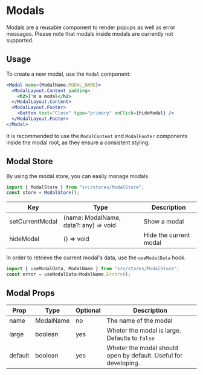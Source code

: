 # Modals

Modals are a reusable component to render popups as well as error messages.
Please note that modals inside modals are currently not supported.

## Usage

To create a new modal, use the `Modal` component:

```jsx
<Modal name={ModalName.MODAL_NAME}>
  <ModalLayout.Content padding>
    <h2>I'm a modal</h2>
  </ModalLayout.Content>
  <ModalLayout.Footer>
    <Button text="Close" type="primary" onClick={hideModal} />
  </ModalLayout.Footer>
</Modal>
```

It is recommended to use the `ModalContent` and `ModalFooter` components inside the modal root, as they ensure a consistent styling.

## Modal Store

By using the modal store, you can easily manage modals.

```js
import { ModalStore } from "src/stores/ModalStore";
const store = ModalStore();
```

| Key             | Type                                  | Description            |
| --------------- | ------------------------------------- | ---------------------- |
| setCurrentModal | (name: ModalName, data?: any) => void | Show a modal           |
| hideModal       | () => void                            | Hide the current modal |

In order to retrieve the current modal's data, use the `useModalData` hook.

```js
import { useModalData, ModalName } from "src/stores/ModalStore";
const error = useModalData<ModalName.Error>();
```

## Modal Props

| Prop    | Type      | Optional | Description                                                     |
| ------- | --------- | -------- | --------------------------------------------------------------- |
| name    | ModalName | no       | The name of the modal                                           |
| large   | boolean   | yes      | Wheter the modal is large. Defaults to `false`                  |
| default | boolean   | yes      | Wheter the modal should open by default. Useful for developing. |
